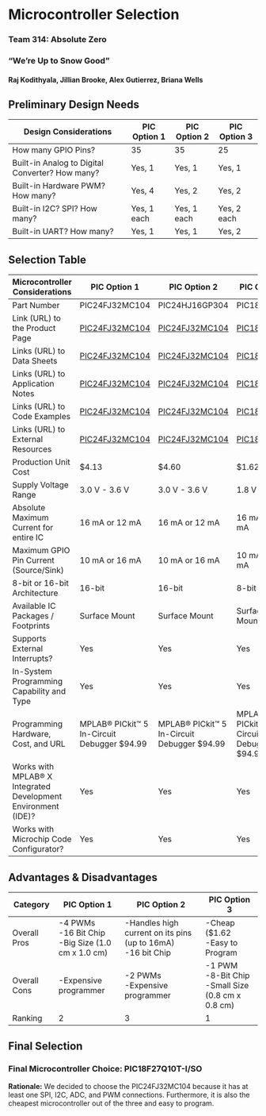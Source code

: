 # Microcontroller Selection

### Team 314: Absolute Zero

### “We’re Up to Snow Good”

#### Raj Kodithyala, Jillian Brooke, Alex Gutierrez, Briana Wells


## Preliminary Design Needs

| Design Considerations | PIC Option 1 | PIC Option 2 |PIC Option 3 |
| ---------------------------------------------- | ----------- | ----------- | ----------- |
| How many GPIO Pins? | 35 | 35 | 25 |
| Built-in Analog to Digital Converter? How many? | Yes, 1 | Yes, 1 | Yes, 1 |
| Built-in Hardware PWM? How many? | Yes, 4 | Yes, 2 | Yes, 2 |
| Built-in I2C? SPI? How many? | Yes, 1 each | Yes, 1 each | Yes, 2 each |
| Built-in UART? How many? | Yes, 1 | Yes, 1 | Yes, 2 |

## Selection Table

| Microcontroller Considerations | PIC Option 1 | PIC Option 2 |PIC Option 3 |
| ---------------------------------------- | -------- | -------- | -------- |
| Part Number | PIC24FJ32MC104 | PIC24HJ16GP304 | PIC18F27Q10 |
| Link (URL) to the Product Page | [PIC24FJ32MC104](https://www.microchip.com/en-us/product/PIC24FJ32MC104#document-table) | [PIC24FJ32MC104](https://www.microchip.com/en-us/product/PIC24HJ16GP304) | [PIC18F27Q10](https://ww1.microchip.com/downloads/aemDocuments/documents/MCU08/ProductDocuments/DataSheets/PIC18F27-47Q10-Data-Sheet-40002043E.pdf) |
| Links (URL) to Data Sheets | [PIC24FJ32MC104](https://ww1.microchip.com/downloads/aemDocuments/documents/OTH/ProductDocuments/DataSheets/30009997e.pdf) | [PIC24FJ32MC104](https://ww1.microchip.com/downloads/aemDocuments/documents/OTH/ProductDocuments/DataSheets/70289J.pdf) | [PIC18F27Q10](https://ww1.microchip.com/downloads/aemDocuments/documents/MCU08/ProductDocuments/DataSheets/PIC18F27-47Q10-Data-Sheet-40002043E.pdf) |
| Links (URL) to Application Notes | [PIC24FJ32MC104](https://www.microchip.com/en-us/product/PIC24FJ32MC104#document-table) | [PIC24FJ32MC104](https://www.microchip.com/en-us/product/PIC24HJ16GP304) | [PIC18F27Q10](https://ww1.microchip.com/downloads/aemDocuments/documents/MCU08/ProductDocuments/DataSheets/PIC18F27-47Q10-Data-Sheet-40002043E.pdf) |
| Links (URL) to Code Examples | [PIC24FJ32MC104](https://www.microchip.com/en-us/product/PIC24FJ32MC104#document-table) | [PIC24FJ32MC104](https://www.microchip.com/en-us/product/PIC24HJ16GP304) | [PIC18F27Q10](https://ww1.microchip.com/downloads/aemDocuments/documents/MCU08/ProductDocuments/DataSheets/PIC18F27-47Q10-Data-Sheet-40002043E.pdf) |
| Links (URL) to External Resources | [PIC24FJ32MC104](https://www.microchip.com/en-us/product/PIC24FJ32MC104#document-table) | [PIC24FJ32MC104](https://www.microchip.com/en-us/product/PIC24HJ16GP304) | [PIC18F27Q10](https://ww1.microchip.com/downloads/aemDocuments/documents/MCU08/ProductDocuments/DataSheets/PIC18F27-47Q10-Data-Sheet-40002043E.pdf) |
| Production Unit Cost | $4.13 | $4.60 | $1.62 |
| Supply Voltage Range | 3.0 V - 3.6 V | 3.0 V - 3.6 V | 1.8 V - 5.5 V |
| Absolute Maximum Current for entire IC | 16 mA or 12 mA | 16 mA or 12 mA | 16 mA or 12 mA |
| Maximum GPIO Pin Current (Source/Sink) | 10 mA or 16 mA | 10 mA or 16 mA | 10 mA or 16 mA |
| 8-bit or 16-bit Architecture | 16-bit | 16-bit | 8-bit |
| Available IC Packages / Footprints | Surface Mount | Surface Mount | Surface Mount |
| Supports External Interrupts? | Yes | Yes | Yes |
| In-System Programming Capability and Type | Yes | Yes | Yes |
| Programming Hardware, Cost, and URL | MPLAB® PICkit™ 5 In-Circuit Debugger $94.99 | MPLAB® PICkit™ 5 In-Circuit Debugger $94.99 | MPLAB® PICkit™ 5 In-Circuit Debugger $94.99 |
| Works with MPLAB® X Integrated Development Environment (IDE)? | Yes | Yes | Yes |
| Works with Microchip Code Configurator? | Yes | Yes | Yes |

## Advantages & Disadvantages

| Category | PIC Option 1 | PIC Option 2 |PIC Option 3 |
| ---------------------------------------- | -------- | -------- | -------- |
| Overall Pros | -4 PWMs<br/>-16 Bit Chip<br/>-Big Size (1.0 cm x 1.0 cm)| -Handles high current on its pins (up to 16mA)<br/>-16 bit Chip| -Cheap ($1.62<br/>-Easy to Program |
| Overall Cons | -Expensive programmer| -2 PWMs<br/>-Expensive programmer | -1 PWM<br/>-8-Bit Chip<br/>-Small Size (0.8 cm x 0.8 cm) |
| Ranking | 2 | 3 | 1 |

## Final Selection
### Final Microcontroller Choice: PIC18F27Q10T-I/SO
**Rationale:** We decided to choose the PIC24FJ32MC104 because it has at least one SPI, I2C, ADC, and PWM connections. Furthermore, it is also the cheapest microcontroller out of the three and easy to program. 
